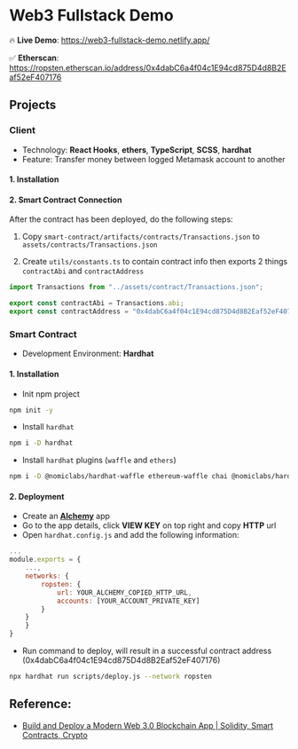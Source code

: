 # Web3 Fullstack Demo

🔥 **Live Demo**: https://web3-fullstack-demo.netlify.app/

✅ **Etherscan**: https://ropsten.etherscan.io/address/0x4dabC6a4f04c1E94cd875D4d8B2Eaf52eF407176

## Projects

### Client

- Technology: **React Hooks**, **ethers**, **TypeScript**, **SCSS**, **hardhat**
- Feature: Transfer money between logged Metamask account to another

#### 1. Installation

#### 2. Smart Contract Connection

After the contract has been deployed, do the following steps:

1. Copy `smart-contract/artifacts/contracts/Transactions.json` to `assets/contracts/Transactions.json`

2. Create `utils/constants.ts` to contain contract info then exports 2 things `contractAbi` and `contractAddress`

```typescript
import Transactions from "../assets/contract/Transactions.json";

export const contractAbi = Transactions.abi;
export const contractAddress = "0x4dabC6a4f04c1E94cd875D4d8B2Eaf52eF407176";
```

### Smart Contract

- Development Environment: **Hardhat**

#### 1. Installation

- Init npm project

```bash
npm init -y
```

- Install `hardhat`

```bash
npm i -D hardhat
```

- Install `hardhat` plugins (`waffle` and `ethers`)

```bash
npm i -D @nomiclabs/hardhat-waffle ethereum-waffle chai @nomiclabs/hardhat-ethers ethers
```

#### 2. Deployment

- Create an **[Alchemy](https://www.alchemy.com/)** app
- Go to the app details, click **VIEW KEY** on top right and copy **HTTP** url
- Open `hardhat.config.js` and add the following information:

```js
...
module.exports = {
    ...,
    networks: {
        ropsten: {
            url: YOUR_ALCHEMY_COPIED_HTTP_URL,
            accounts: [YOUR_ACCOUNT_PRIVATE_KEY]
        }
    }
    }
}
```

- Run command to deploy, will result in a successful contract address (0x4dabC6a4f04c1E94cd875D4d8B2Eaf52eF407176)

```bash
npx hardhat run scripts/deploy.js --network ropsten
```

## Reference:

- [Build and Deploy a Modern Web 3.0 Blockchain App | Solidity, Smart Contracts, Crypto](https://youtu.be/Wn_Kb3MR_cU)
